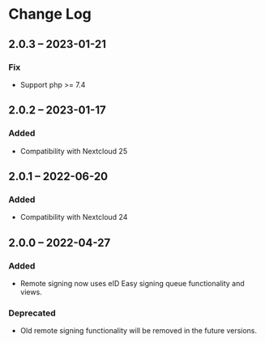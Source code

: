 # Change Log

## 2.0.3 – 2023-01-21
### Fix
- Support php >= 7.4

## 2.0.2 – 2023-01-17
### Added
- Compatibility with Nextcloud 25

## 2.0.1 – 2022-06-20
### Added
- Compatibility with Nextcloud 24

## 2.0.0 – 2022-04-27
### Added
- Remote signing now uses eID Easy signing queue functionality and views.

### Deprecated
- Old remote signing functionality will be removed in the future versions.
